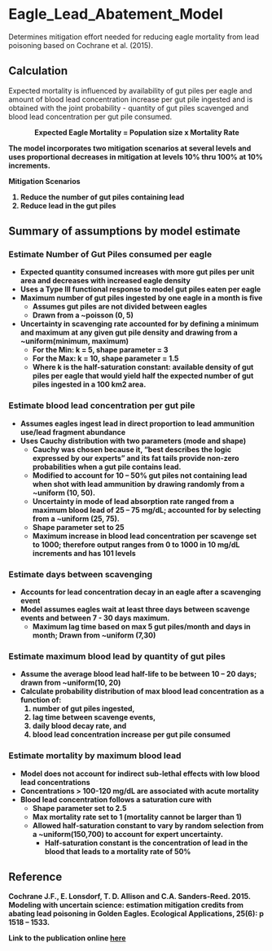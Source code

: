 # Eagle_Lead_Abatement_Model
Determines mitigation effort needed for reducing eagle mortality from lead poisoning based on Cochrane et al. (2015).

## Calculation
Expected mortality is influenced by availability of gut piles per eagle and amount of blood lead concentration 
increase per gut pile ingested and is obtained with the joint probability - quantity of gut piles scavenged and blood 
lead concentration per gut pile consumed.

<p align="center">
	<b> Expected Eagle Mortality = Population size x Mortality Rate
</p>

The model incorporates two mitigation scenarios at several levels and uses proportional decreases in mitigation at levels 10% thru 100% at 10% increments.

Mitigation Scenarios
1)	Reduce the number of gut piles containing lead
2)	Reduce lead in the gut piles


## Summary of assumptions by model estimate

### Estimate Number of Gut Piles consumed per eagle
- Expected quantity consumed increases with more gut piles per unit area and decreases with increased eagle density
- Uses a Type III functional response to model gut piles eaten per eagle
- Maximum number of gut piles ingested by one eagle in a month is five
  - Assumes gut piles are not divided between eagles
  - Drawn from a ~poisson (0, 5)
- Uncertainty in scavenging rate accounted for by defining a minimum and maximum at any given gut pile density and drawing from a ~uniform(minimum, maximum)
  - For the Min: k = 5, shape parameter = 3
  - For the Max: k = 10, shape parameter = 1.5
  - Where k is the half-saturation constant: available density of gut piles per eagle that would yield half the expected number of gut piles ingested in a 100 km2 area.

### Estimate blood lead concentration per gut pile
- Assumes eagles ingest lead in direct proportion to lead ammunition use/lead fragment abundance
- Uses Cauchy distribution with two parameters (mode and shape)
  - Cauchy was chosen because it, “best describes the logic expressed by our experts” and its fat tails provide non-zero probabilities when a gut pile contains lead.
  - Modified to account for 10 – 50% gut piles not containing lead when shot with lead ammunition by drawing randomly from a ~uniform (10, 50).
  - Uncertainty in mode of lead absorption rate ranged from a maximum blood lead of 25 – 75 mg/dL; accounted for by selecting from a ~uniform (25, 75).
  - Shape parameter set to 25
  - Maximum increase in blood lead concentration per scavenge set to 1000; therefore output ranges from 0 to 1000 in 10 mg/dL increments and has 101 levels 

### Estimate days between scavenging
- Accounts for lead concentration decay in an eagle after a scavenging event
- Model assumes eagles wait at least three days between scavenge events and between 7 - 30 days maximum.
  - Maximum lag time based on max 5 gut piles/month and days in month; Drawn from ~uniform (7,30)

### Estimate maximum blood lead by quantity of gut piles
- Assume the average blood lead half-life to be between 10 – 20 days; drawn from ~uniform(10, 20)
- Calculate probability distribution of max blood lead concentration as a function of:
  1. number of gut piles ingested, 
  2. lag time between scavenge events, 
  3. daily blood decay rate, and 
  4. blood lead concentration increase per gut pile consumed

### Estimate mortality by maximum blood lead
- Model does not account for indirect sub-lethal effects with low blood lead concentrations
- Concentrations > 100-120 mg/dL are associated with acute mortality
- Blood lead concentration follows a saturation cure with 
  - Shape parameter set to 2.5
  - Max mortality rate set to 1 (mortality cannot be larger than 1)
  - Allowed half-saturation constant to vary by random selection from a ~uniform(150,700) to account for expert uncertainty.
    - Half-saturation constant is the concentration of lead in the blood that leads to a mortality rate of 50%

## Reference
Cochrane J.F., E. Lonsdorf, T. D. Allison and C.A. Sanders-Reed. 2015. Modeling with 
uncertain science: estimation mitigation credits from abating lead poisoning in Golden 
Eagles. Ecological Applications, 25(6): p 1518 – 1533.

Link to the publication online [here](https://www.ncbi.nlm.nih.gov/pubmed/26552261)
